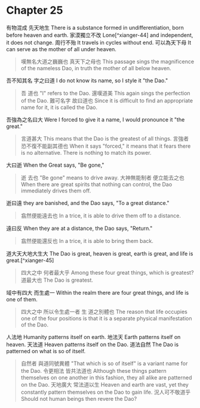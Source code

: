 # Chapter 25

有物混成
先天地生
There is a substance formed in undifferentiation,
born before heaven and earth.
家漠獨立不改
Lone[^xianger-44] and independent, it does not change.
周行不殆
It travels in cycles without end.
可以為天下母
It can serve as the mother of all under heaven.

> 嘆無名大道之巍巍也
真天下之母也
This passage sings the magnificence of the nameless Dao,
in truth the mother of all below heaven.

吾不知其名
字之曰道
I do not know its name,
so I style it "the Dao."

> 吾
道也
"I"
refers to the Dao.
還嘆道美
This again sings the perfection of the Dao.
難可名字
故曰道也
Since it is difficult to find an appropriate name for it,
it is called the Dao.

吾強為之名曰大
Were I forced to give it a name, I would pronounce it "the great."

> 言道甚大
This means that the Dao is the greatest of all things.
言強者
恐不復不能副其德也
When it says "forced,"
it means that it fears there is no alternative. There is nothing to match its power.

大曰逝
When the Great says, "Be gone,"

> 逝
去也
"Be gone"
means to drive away.
大神無能制者
便立能去之也
When there are great spirits that nothing can control,
the Dao immediately drives them off.

逝曰遠
they are banished, and the Dao says, "To a great distance."

> 翕然便能遠去也
In a trice, it is able to drive them off to a distance.

遠曰反
When they are at a distance, the Dao says, "Return."

> 翕然便能還反也
In a trice, it is able to bring them back.

道大天大地大生大
The Dao is great, heaven is great, earth is great, and life is great.[^xianger-45]

> 四大之中
何者最大乎
Among these four great things,
which is greatest?
道最大也
The Dao is greatest.

域中有四大
而生處一
Within the realm there are four great things,
and life is one of them.

> 四大之中
所以令生處一者
生
道之別體也
The reason that life occupies one of the four positions
is that it is a separate physical manifestation of the Dao.

人法地
Humanity patterns itself on earth.
地法天
Earth patterns itself on heaven.
天法道
Heaven patterns itself on the Dao.
道法自然
The Dao is patterned on what is so of itself.

> 自然者
與道同號異體
"That which is so of itself"
is a variant name for the Dao.
令更相法
皆共法道也
Although these things pattern themselves on one another in this fashion,
they all alike are patterned on the Dao.
天地廣大
常法道以生
Heaven and earth are vast,
yet they constantly pattern themselves on the Dao to gain life.
況人可不敬道乎
Should not human beings then revere the Dao?

